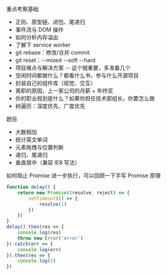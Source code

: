 重点考察基础
* 正则、原型链、闭包、尾递归
* 事件流与 DOM 操作
* 如何分析内存溢出
* 了解下 service worker
* git rebase：修改/合并 commit
* git reset：--mixed --soft --hard
* 项目难点与解决方案 -- 这个贼重要，多准备几个
* 空闲时间都做什么？都看什么书，参与什么开源项目
* 封装自己的组件库（视觉、交互）
* 离职的原因，上一家公司的月薪 + 年终奖
* 你的职业规划是什么？如果你担任技术部组长，你要怎么做
* 树遍历：深度优先、广度优先

题目
* 大数相加
* 统计英文单词
* 元素拖拽与位置判断
* 递归、尾递归
* 垂直居中（兼容 IE8 写法）

如何阻止 Promise 进一步执行，可以回顾一下手写 Promise 原理
```js
function delay() {
    return new Promise((resolve, reject) => {
        setTimeout(() => {
            resolve(1)
        })
    })
}
delay().then(res => {
    console.log(res)
    throw new Error('error')
}).catch(err => {
    console.log(err)
}).then(res => {
    console.log(2)
})
```